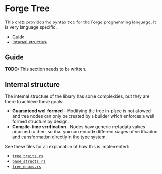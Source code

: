 # Forge Tree

This crate provides the syntax tree for the Forge programming language. It is very language specific.

- [Guide](#guide)
- [Internal structure](#internal-structure)

## Guide

**TODO:** This section needs to be written.

## Internal structure

The internal structure of the library has some complexities, but they are there to achieve these goals:

- **Guaranteed well formed** - Modifying the tree in-place is not allowed and tree nodes can only be created by a builder which enforces a well formed structure by design.
- **Compile-time verification** - Nodes have generic metadata values attached to them so that you can encode different stages of verification and transformation directly in the type system.

See these files for an explanation of how this is implemented:

- [`tree_traits.rs`](./src/tree_traits.rs)
- [`base_structs.rs`](./src/base_structs.rs)
- [`tree_enums.rs`](./src/tree_enums.rs)
